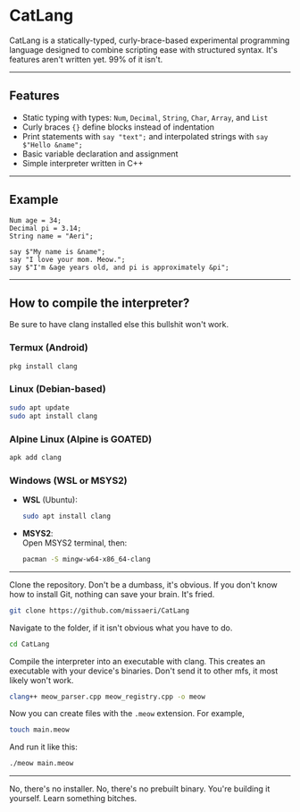 # CatLang

CatLang is a statically-typed, curly-brace-based experimental programming language designed to combine scripting ease with structured syntax.
It's features aren't written yet. 99% of it isn't.

---

## Features

- Static typing with types: `Num`, `Decimal`, `String`, `Char`, `Array`, and `List`
- Curly braces `{}` define blocks instead of indentation
- Print statements with `say "text";` and interpolated strings with `say $"Hello &name";`
- Basic variable declaration and assignment
- Simple interpreter written in C++

---

## Example

```meow
Num age = 34;
Decimal pi = 3.14;
String name = "Aeri";

say $"My name is &name";
say "I love your mom. Meow.";
say $"I'm &age years old, and pi is approximately &pi";
```

---

## How to compile the interpreter?

Be sure to have clang installed else this bullshit won't work.

### Termux (Android)

```bash
pkg install clang
```

### Linux (Debian-based)

```bash
sudo apt update
sudo apt install clang
```

### Alpine Linux (Alpine is GOATED)

```bash
apk add clang
```

### Windows (WSL or MSYS2)

- **WSL** (Ubuntu):  
  ```bash
  sudo apt install clang
  ```

- **MSYS2**:  
  Open MSYS2 terminal, then:  
  ```bash
  pacman -S mingw-w64-x86_64-clang
  ```

---

Clone the repository. Don't be a dumbass, it's obvious. If you don't know how to install Git, nothing can save your brain. It's fried.

```bash
git clone https://github.com/missaeri/CatLang
```

Navigate to the folder, if it isn't obvious what you have to do.

```bash
cd CatLang
```

Compile the interpreter into an executable with clang. This creates an executable with your device's binaries. Don't send it to other mfs, it most likely won't work.

```bash
clang++ meow_parser.cpp meow_registry.cpp -o meow
```

Now you can create files with the `.meow` extension. For example,

```bash
touch main.meow
```

And run it like this:

```bash
./meow main.meow
```

---

No, there's no installer. No, there's no prebuilt binary. You're building it yourself. Learn something bitches.
